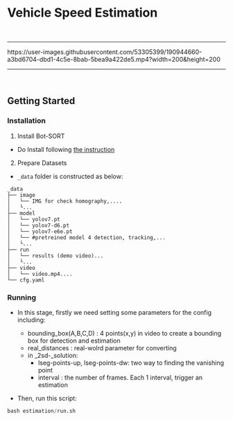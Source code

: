 # Vehicle Speed Estimation

<br>
<hr />
https://user-images.githubusercontent.com/53305399/190944660-a3bd6704-dbd1-4c5e-8bab-5bea9a422de5.mp4?width=200&height=200
<hr />
<br />

## Getting Started

### Installation

1. Install Bot-SORT
- Do Install following [the instruction](estimation/README.md)

2. Prepare Datasets
* `_data` folder is constructed as below:

```
_data
├── image
│   └── IMG for check homography,....
│   └...
├── model
│   └── yolov7.pt
│   └── yolov7-d6.pt
│   └── yolov7-e6e.pt
│   └── #pretreined model 4 detection, tracking,...
│   └...
├── run
│   └── results (demo video)...
│   └...
├── video
│   └── video.mp4....
└── cfg.yaml
```
### Running
* In this stage, firstly we need setting some parameters for the config including:
	- bounding_box(A,B,C,D) : 4 points(x,y) in video to create a bounding box for detection and estimation
	- real_distances		: real-wolrd parameter for converting
	- in _2sd-_solution:
		- lseg-points-up, lseg-points-dw: two way to finding the vanishing point
		- interval : the number of frames. Each 1 interval, trigger an estimation

	
* Then, run this script:

```python
bash estimation/run.sh
```
